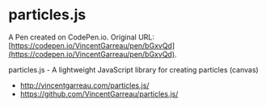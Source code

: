 # particles.js

A Pen created on CodePen.io. Original URL: [https://codepen.io/VincentGarreau/pen/bGxvQd](https://codepen.io/VincentGarreau/pen/bGxvQd).

particles.js - A lightweight JavaScript library for creating particles (canvas)

- http://vincentgarreau.com/particles.js/
- https://github.com/VincentGarreau/particles.js/